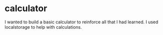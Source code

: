# calculator
I wanted to build a basic calculator to reinforce all that I had learned. I used localstorage to help with calculations.
